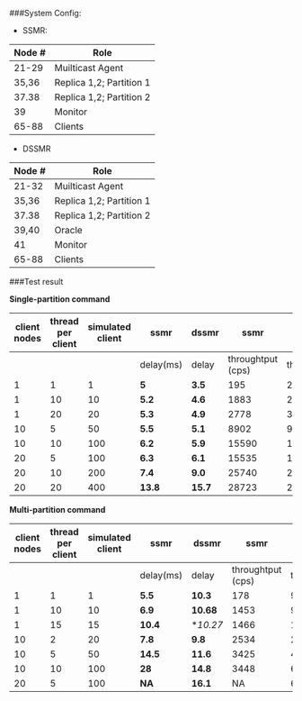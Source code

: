 ###System Config:

* SSMR:

| Node # |           Role           |
|--------|--------------------------|
| 21-29  | Muilticast Agent         |
| 35,36  | Replica 1,2; Partition 1 |
| 37.38  | Replica 1,2; Partition 2 |
| 39     | Monitor                  |
| 65-88  | Clients                  |

* DSSMR

| Node # |           Role           |
|--------|--------------------------|
| 21-32  | Muilticast Agent         |
| 35,36  | Replica 1,2; Partition 1 |
| 37.38  | Replica 1,2; Partition 2 |
| 39,40  | Oracle                   |
| 41     | Monitor                  |
| 65-88  | Clients                  |


###Test result

**Single-partition command**

| client nodes | thread per client | simulated client |    ssmr   |  dssmr   |        ssmr       |    dssmr    |
|--------------|-------------------|------------------|-----------|----------|-------------------|-------------|
|              |                   |                  | delay(ms) | delay    | throughtput (cps) | throughtput |
|            1 |                 1 |                1 | **5**     | **3.5**  | 195               | 284         |
|            1 |                10 |               10 | **5.2**   | **4.6**  | 1883              | 2162        |
|            1 |                20 |               20 | **5.3**   | **4.9**  | 2778              | 3872        |
|           10 |                 5 |               50 | **5.5**   | **5.1**  | 8902              | 9682        |
|           10 |                10 |              100 | **6.2**   | **5.9**  | 15590             | 16699       |
|           20 |                 5 |              100 | **6.3**   | **6.1**  | 15535             | 16328       |
|           20 |                10 |              200 | **7.4**   | **9.0**  | 25740             | 23241       |
|           20 |                20 |              400 | **13.8**  | **15.7** | 28723             | 25153       |


**Multi-partition command**

| client nodes | thread per client | simulated client |    ssmr   |   dssmr   |        ssmr       |    dssmr    |
|--------------|-------------------|------------------|-----------|-----------|-------------------|-------------|
|              |                   |                  | delay(ms) | delay     | throughtput (cps) | throughtput |
|            1 |                 1 |                1 | **5.5**   | **10.3**  | 178               | 97          |
|            1 |                10 |               10 | **6.9**   | **10.68** | 1453              | 934         |
|            1 |                15 |               15 | **10.4**  | **10.27*  | 1466              | 1453        |
|           10 |                 2 |               20 | **7.8**   | **9.8**   | 2534              | 2033        |
|           10 |                 5 |               50 | **14.5**  | **11.6**  | 3425              | 4313        |
|           10 |                10 |              100 | **28**    | **14.8**  | 3448              | 6720        |
|           20 |                 5 |              100 | **NA**    | **16.1**  | NA                | 6192        |